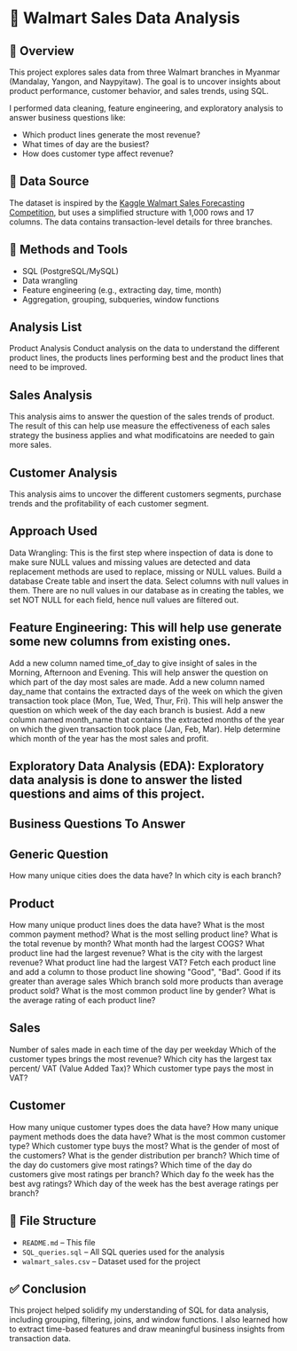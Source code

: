 # 🛒 Walmart Sales Data Analysis

## 📌 Overview

This project explores sales data from three Walmart branches in Myanmar (Mandalay, Yangon, and Naypyitaw). The goal is to uncover insights about product performance, customer behavior, and sales trends, using SQL.

I performed data cleaning, feature engineering, and exploratory analysis to answer business questions like:
- Which product lines generate the most revenue?
- What times of day are the busiest?
- How does customer type affect revenue?

## 📁 Data Source

The dataset is inspired by the [Kaggle Walmart Sales Forecasting Competition](https://www.kaggle.com/c/walmart-recruiting-store-sales-forecasting), but uses a simplified structure with 1,000 rows and 17 columns. The data contains transaction-level details for three branches.

## 🔧 Methods and Tools

- SQL (PostgreSQL/MySQL)
- Data wrangling
- Feature engineering (e.g., extracting day, time, month)
- Aggregation, grouping, subqueries, window functions

## Analysis List
Product Analysis
Conduct analysis on the data to understand the different product lines, the products lines performing best and the product lines that need to be improved.

## Sales Analysis
This analysis aims to answer the question of the sales trends of product. The result of this can help use measure the effectiveness of each sales strategy the business applies and what modificatoins are needed to gain more sales.

## Customer Analysis
This analysis aims to uncover the different customers segments, purchase trends and the profitability of each customer segment.

## Approach Used
Data Wrangling: This is the first step where inspection of data is done to make sure NULL values and missing values are detected and data replacement methods are used to replace, missing or NULL values.
Build a database
Create table and insert the data.
Select columns with null values in them. There are no null values in our database as in creating the tables, we set NOT NULL for each field, hence null values are filtered out.
## Feature Engineering: This will help use generate some new columns from existing ones.
Add a new column named time_of_day to give insight of sales in the Morning, Afternoon and Evening. This will help answer the question on which part of the day most sales are made.
Add a new column named day_name that contains the extracted days of the week on which the given transaction took place (Mon, Tue, Wed, Thur, Fri). This will help answer the question on which week of the day each branch is busiest.
Add a new column named month_name that contains the extracted months of the year on which the given transaction took place (Jan, Feb, Mar). Help determine which month of the year has the most sales and profit.
## Exploratory Data Analysis (EDA): Exploratory data analysis is done to answer the listed questions and aims of this project.

## Business Questions To Answer

## Generic Question
How many unique cities does the data have?
In which city is each branch?

## Product
How many unique product lines does the data have?
What is the most common payment method?
What is the most selling product line?
What is the total revenue by month?
What month had the largest COGS?
What product line had the largest revenue?
What is the city with the largest revenue?
What product line had the largest VAT?
Fetch each product line and add a column to those product line showing "Good", "Bad". Good if its greater than average sales
Which branch sold more products than average product sold?
What is the most common product line by gender?
What is the average rating of each product line?

## Sales
Number of sales made in each time of the day per weekday
Which of the customer types brings the most revenue?
Which city has the largest tax percent/ VAT (Value Added Tax)?
Which customer type pays the most in VAT?  

## Customer
How many unique customer types does the data have?
How many unique payment methods does the data have?
What is the most common customer type?
Which customer type buys the most?
What is the gender of most of the customers?
What is the gender distribution per branch?
Which time of the day do customers give most ratings?
Which time of the day do customers give most ratings per branch?
Which day fo the week has the best avg ratings?
Which day of the week has the best average ratings per branch?

## 📁 File Structure

- `README.md` – This file
- `SQL_queries.sql` – All SQL queries used for the analysis
- `walmart_sales.csv` – Dataset used for the project

## ✅ Conclusion

This project helped solidify my understanding of SQL for data analysis, including grouping, filtering, joins, and window functions. I also learned how to extract time-based features and draw meaningful business insights from transaction data.

